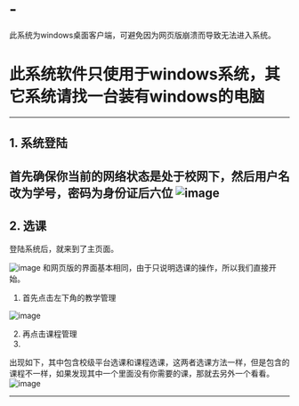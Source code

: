 # -
此系统为windows桌面客户端，可避免因为网页版崩溃而导致无法进入系统。


# 此系统软件只使用于windows系统，其它系统请找一台装有windows的电脑
----------------------------

## 1. 系统登陆

   首先确保你当前的网络状态是处于校网下，然后用户名改为学号，密码为身份证后六位
![image](https://user-images.githubusercontent.com/48949396/204176467-093bdf81-10e5-4c68-8bbc-a154791991b1.png)
----------------------------
## 2. 选课
登陆系统后，就来到了主页面。

![image](https://user-images.githubusercontent.com/48949396/204176728-2c89e91b-3bbd-4f87-95e6-c3f75237ebf4.png)
和网页版的界面基本相同，由于只说明选课的操作，所以我们直接开始。

1. 首先点击左下角的教学管理

![image](https://user-images.githubusercontent.com/48949396/204177369-d05b598c-a8ec-4305-bbbe-4f0ffb177c43.png)

2. 再点击课程管理
3. 
出现如下，其中包含校级平台选课和课程选课，这两者选课方法一样，但是包含的课程不一样，如果发现其中一个里面没有你需要的课，那就去另外一个看看。
![image](https://user-images.githubusercontent.com/48949396/204177449-766cc352-ca77-488c-98cf-8e9b31792a5d.png)

---------
